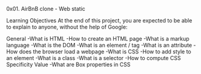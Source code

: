 0x01. AirBnB clone - Web static

Learning Objectives
At the end of this project, you are expected to be able to explain to anyone, without the help of Google:

General
-What is HTML
-How to create an HTML page
-What is a markup language
-What is the DOM
-What is an element / tag
-What is an attribute
-How does the browser load a webpage
-What is CSS
-How to add style to an element
-What is a class
-What is a selector
-How to compute CSS Specificity Value
-What are Box properties in CSS

